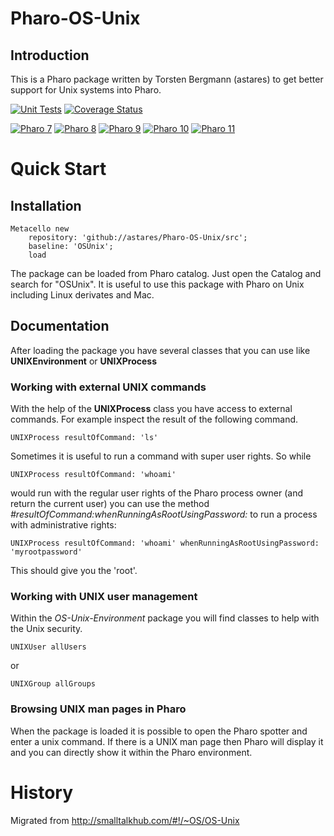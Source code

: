 # Pharo-OS-Unix

## Introduction 

This is a Pharo package written by Torsten Bergmann (astares) to get better support for Unix systems into Pharo.

[![Unit Tests](https://github.com/astares/Pharo-OS-Unix/workflows/Unit%20Tests/badge.svg?branch=master)](https://github.com/astares/Pharo-OS-Unix/actions?query=workflow%3AUnit%20Tests)
[![Coverage Status](https://codecov.io/github/astares/Pharo-OS-Unix/coverage.svg?branch=master)](https://codecov.io/gh/astares/Pharo-OS-Unix/branch/master)

[![Pharo 7](https://img.shields.io/badge/Pharo-7.0-%23aac9ff.svg)](https://pharo.org/download)
[![Pharo 8](https://img.shields.io/badge/Pharo-8.0-%23aac9ff.svg)](https://pharo.org/download)
[![Pharo 9](https://img.shields.io/badge/Pharo-9.0-%23aac9ff.svg)](https://pharo.org/download)
[![Pharo 10](https://img.shields.io/badge/Pharo-10-%23aac9ff.svg)](https://pharo.org/download)
[![Pharo 11](https://img.shields.io/badge/Pharo-11-%23aac9ff.svg)](https://pharo.org/download)

# Quick Start
## Installation

```Smalltalk
Metacello new 
	repository: 'github://astares/Pharo-OS-Unix/src';
	baseline: 'OSUnix';
	load
```


The package can be loaded from Pharo catalog. Just open the Catalog and search for "OSUnix". It is useful to use this package with Pharo on Unix including Linux derivates and Mac.

## Documentation

After loading the package you have several classes that you can use like **UNIXEnvironment** or **UNIXProcess** 

### Working with external UNIX commands

With the help of the **UNIXProcess** class you have access to external commands. For example inspect the result of the following command.

```Smalltalk
UNIXProcess resultOfCommand: 'ls'
```

Sometimes it is useful to run a command with super user rights. So while

```Smalltalk
UNIXProcess resultOfCommand: 'whoami'
```
  
would run with the regular user rights of the Pharo process owner (and return the current user) you can use
the method *#resultOfCommand:whenRunningAsRootUsingPassword:* to run a process with administrative rights:

```Smalltalk
UNIXProcess resultOfCommand: 'whoami' whenRunningAsRootUsingPassword: 'myrootpassword'
```

This should give you the 'root'.

### Working with UNIX user management

Within the *OS-Unix-Environment* package you will find classes to help with the Unix security.

```Smalltalk
UNIXUser allUsers
```  

or

```Smalltalk
UNIXGroup allGroups
```

### Browsing UNIX man pages in Pharo

When the package is loaded it is possible to open the Pharo spotter and enter a unix command. If there is a UNIX man page then Pharo will display it and you can directly show it within the Pharo environment.

# History

Migrated from http://smalltalkhub.com/#!/~OS/OS-Unix
